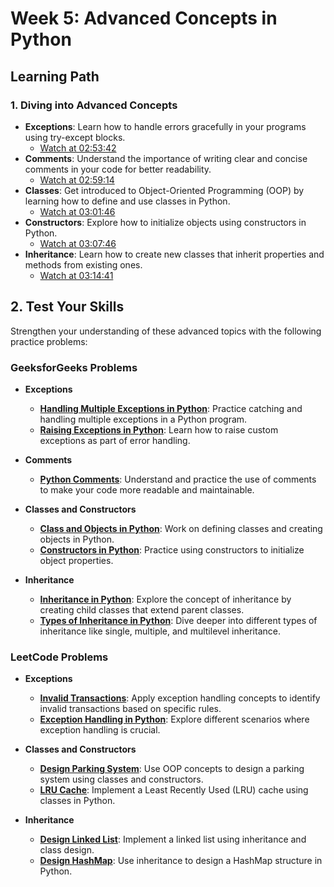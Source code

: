 # Week 5: Advanced Concepts in Python

## Learning Path

### 1. **Diving into Advanced Concepts**
   - **Exceptions**: Learn how to handle errors gracefully in your programs using try-except blocks.
     - [Watch at 02:53:42](https://www.youtube.com/watch?v=_uQrJ0TkZlc&t=10422s)
   - **Comments**: Understand the importance of writing clear and concise comments in your code for better readability.
     - [Watch at 02:59:14](https://www.youtube.com/watch?v=_uQrJ0TkZlc&t=10754s)
   - **Classes**: Get introduced to Object-Oriented Programming (OOP) by learning how to define and use classes in Python.
     - [Watch at 03:01:46](https://www.youtube.com/watch?v=_uQrJ0TkZlc&t=10906s)
   - **Constructors**: Explore how to initialize objects using constructors in Python.
     - [Watch at 03:07:46](https://www.youtube.com/watch?v=_uQrJ0TkZlc&t=11266s)
   - **Inheritance**: Learn how to create new classes that inherit properties and methods from existing ones.
     - [Watch at 03:14:41](https://www.youtube.com/watch?v=_uQrJ0TkZlc&t=11681s)

## 2. **Test Your Skills**

   Strengthen your understanding of these advanced topics with the following practice problems:

### **GeeksforGeeks Problems**
   - **Exceptions**
     - [**Handling Multiple Exceptions in Python**](https://www.geeksforgeeks.org/handling-multiple-exceptions-in-python/): Practice catching and handling multiple exceptions in a Python program.
     - [**Raising Exceptions in Python**](https://www.geeksforgeeks.org/python-raising-exceptions/): Learn how to raise custom exceptions as part of error handling.

   - **Comments**
     - [**Python Comments**](https://www.geeksforgeeks.org/python-comments/): Understand and practice the use of comments to make your code more readable and maintainable.

   - **Classes and Constructors**
     - [**Class and Objects in Python**](https://www.geeksforgeeks.org/python-classes-and-objects/): Work on defining classes and creating objects in Python.
     - [**Constructors in Python**](https://www.geeksforgeeks.org/constructors-in-python/): Practice using constructors to initialize object properties.

   - **Inheritance**
     - [**Inheritance in Python**](https://www.geeksforgeeks.org/inheritance-in-python/): Explore the concept of inheritance by creating child classes that extend parent classes.
     - [**Types of Inheritance in Python**](https://www.geeksforgeeks.org/types-of-inheritance-python/): Dive deeper into different types of inheritance like single, multiple, and multilevel inheritance.

### **LeetCode Problems**
   - **Exceptions**
     - [**Invalid Transactions**](https://leetcode.com/problems/invalid-transactions/): Apply exception handling concepts to identify invalid transactions based on specific rules.
     - [**Exception Handling in Python**](https://www.geeksforgeeks.org/exception-handling-python/): Explore different scenarios where exception handling is crucial.

   - **Classes and Constructors**
     - [**Design Parking System**](https://leetcode.com/problems/design-parking-system/): Use OOP concepts to design a parking system using classes and constructors.
     - [**LRU Cache**](https://leetcode.com/problems/lru-cache/): Implement a Least Recently Used (LRU) cache using classes in Python.

   - **Inheritance**
     - [**Design Linked List**](https://leetcode.com/problems/design-linked-list/): Implement a linked list using inheritance and class design.
     - [**Design HashMap**](https://leetcode.com/problems/design-hashmap/): Use inheritance to design a HashMap structure in Python.

